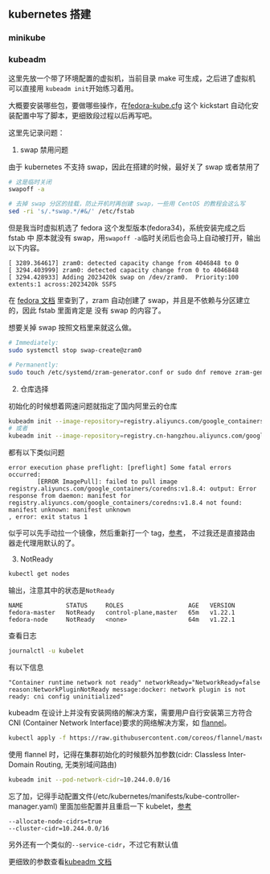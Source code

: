 ## kubernetes 搭建

### minikube

### kubeadm

这里先放一个带了环境配置的虚拟机，当前目录 make 可生成，之后进了虚拟机可以直接用
`kubeadm init`开始练习着用。

大概要安装哪些包，要做哪些操作，在[fedora-kube.cfg](./fedora-kube.cfg)
这个 kickstart 自动化安装配置中写了脚本，更细致段过程以后再写吧。

这里先记录问题：

1. swap 禁用问题

由于 kubernetes 不支持 swap，因此在搭建的时候，最好关了 swap 或者禁用了
```bash
# 这是临时关闭
swapoff -a

# 去掉 swap 分区的挂载，防止开机时再创建 swap，一些用 CentOS 的教程会这么写
sed -ri 's/.*swap.*/#&/' /etc/fstab
```

但是我当时虚拟机选了 fedora 这个发型版本(fedora34)，系统安装完成之后 fstab 中
原本就没有 swap，用`swapoff -a`临时关闭后也会马上自动被打开，输出以下内容。
```
[ 3289.364617] zram0: detected capacity change from 4046848 to 0
[ 3294.403999] zram0: detected capacity change from 0 to 4046848
[ 3294.428933] Adding 2023420k swap on /dev/zram0.  Priority:100 extents:1 across:2023420k SSFS 
```

在 [fedora 文档](https://fedoraproject.org/wiki/Changes/SwapOnZRAM#How_can_it_be_disabled.3F)
里查到了，zram 自动创建了 swap，并且是不依赖与分区建立的，因此 fstab 里面肯定是
没有 swap 的内容了。

想要关掉 swap 按照文档里来就这么做。
```bash
# Immediately:
sudo systemctl stop swap-create@zram0

# Permanently:
sudo touch /etc/systemd/zram-generator.conf or sudo dnf remove zram-generator-defaults 
```

2. 仓库选择

初始化的时候想着网速问题就指定了国内阿里云的仓库
```bash
kubeadm init --image-repository=registry.aliyuncs.com/google_containers
# 或者
kubeadm init --image-repository=registry.cn-hangzhou.aliyuncs.com/google_containers
```
都有以下类似问题
```
error execution phase preflight: [preflight] Some fatal errors occurred:
        [ERROR ImagePull]: failed to pull image registry.aliyuncs.com/google_containers/coredns:v1.8.4: output: Error response from daemon: manifest for registry.aliyuncs.com/google_containers/coredns:v1.8.4 not found: manifest unknown: manifest unknown
, error: exit status 1
```

似乎可以先手动拉一个镜像，然后重新打一个 tag，[参考](https://github.com/kubernetes/minikube/issues/12021)，
不过我还是直接路由器走代理用默认的了。

3. NotReady

```bash
kubectl get nodes
```
输出，注意其中的状态是`NotReady`
```
NAME            STATUS     ROLES                  AGE   VERSION
fedora-master   NotReady   control-plane,master   65m   v1.22.1
fedora-node     NotReady   <none>                 64m   v1.22.1
```
查看日志
```bash
journalctl -u kubelet
```
有以下信息
```
"Container runtime network not ready" networkReady="NetworkReady=false reason:NetworkPluginNotReady message:docker: network plugin is not ready: cni config uninitialized"
```

kubeadm 在设计上并没有安装网络的解决方案，需要用户自行安装第三方符合 CNI 
(Container Network Interface)要求的网络解决方案，如 [flannel](https://github.com/flannel-io/flannel#deploying-flannel-manually)。
```bash
kubectl apply -f https://raw.githubusercontent.com/coreos/flannel/master/Documentation/kube-flannel.yml
```

使用 flannel 时，记得在集群初始化的时候额外加参数(cidr: Classless Inter-Domain
Routing, 无类别域间路由)
```bash
kubeadm init --pod-network-cidr=10.244.0.0/16
```
忘了加，记得手动配置文件(/etc/kubernetes/manifests/kube-controller-manager.yaml)
里面加些配置并且重启一下 kubelet，[参考](https://github.com/flannel-io/flannel/issues/728#issuecomment-325347810)
```
--allocate-node-cidrs=true
--cluster-cidr=10.244.0.0/16
```

另外还有一个类似的`--service-cidr`，不过它有默认值

更细致的参数查看[kubeadm 文档](https://kubernetes.io/zh/docs/reference/setup-tools/kubeadm/kubeadm-init/)
